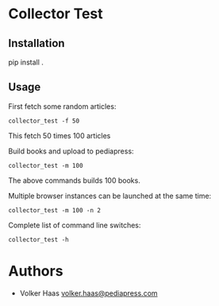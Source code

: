 # Collector Test #

## Installation ##

pip install .

## Usage ##

First fetch some random articles:

    collector_test -f 50

This fetch 50 times 100 articles

Build books and upload to pediapress:

    collector_test -m 100

The above commands builds 100 books.

Multiple browser instances can be launched at the same time:

    collector_test -m 100 -n 2

Complete list of command line switches:

    collector_test -h




# Authors #
* Volker Haas <volker.haas@pediapress.com>

